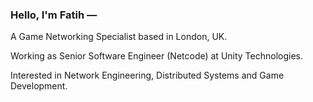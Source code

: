 ### Hello, I'm Fatih —

A Game Networking Specialist based in London, UK.

Working as Senior Software Engineer (Netcode) at Unity Technologies.

Interested in Network Engineering, Distributed Systems and Game Development.

<!-- [Occasionally writing articles on my engineering blog here →](https://{{ site.blog_host }}/blog) -->